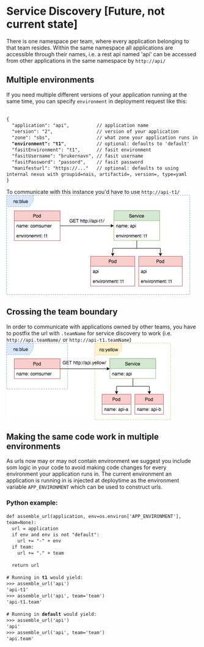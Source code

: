 # Service Discovery [Future, not current state]
There is one namespace per team, where every application belonging to that team resides.
Within the same namespace all applications are accessible through their names, i.e. a rest api named 'api' can be
accessed from other applications in the same namespace by `http://api/`

## Multiple environments
If you need multiple different versions of your application running at the same time, you can specify `environment` in deployment request
like this:

<pre><code>
{
  "application": "api",          // application name
  "version": "2",                // version of your application
  "zone": "sbs",                 // what zone your application runs in
  <b>"environment": "t1"</b>,           // optional: defaults to 'default'
  "fasitEnvironment": "t1",      // fasit environment
  "fasitUsername": "brukernavn", // fasit username
  "fasitPassword": "passord",    // fasit password
  "manifesturl": "https://..."   // optional: defaults to using internal nexus with groupid=nais, artifactid=<appname>, version=<version>, type=yaml
}
</code></pre>

To communicate with this instance you'd have to use `http://api-t1/`
![HttpOtherEnvironmentExample](./_media/HttpOtherEnvironmentExample.png)

## Crossing the team boundary
In order to communicate with applications owned by other teams, you have to postfix the url with `.teamName` for service discovery to work
(i.e. `http://api.teamName/` or `http://api-t1.teamName`)
![HttpOtherTeamExample](./_media/HttpOtherTeamExample.png)

## Making the same code work in multiple environments
As urls now may or may not contain environment we suggest you include som logic in your code to avoid making code changes for every
environment your application runs in. The current environment an application is running in is injected at deploytime as the environment
variable `APP_ENVIRONMENT` which can be used to construct urls.

### Python example:
<pre><code class="lang-python">def assemble_url(application, env=os.environ['APP_ENVIRONMENT'], team=None):
  url = application
  if env and env is not "default":
    url += "-" + env
  if team:
    url += "." + team

  return url

# Running in <b>t1</b> would yield:
>>> assemble_url('api')
'api-t1'
>>> assemble_url('api', team='team')
'api-t1.team'

# Running in <b>default</b> would yield:
>>> assemble_url('api')
'api'
>>> assemble_url('api', team='team')
'api.team'</code></pre>
